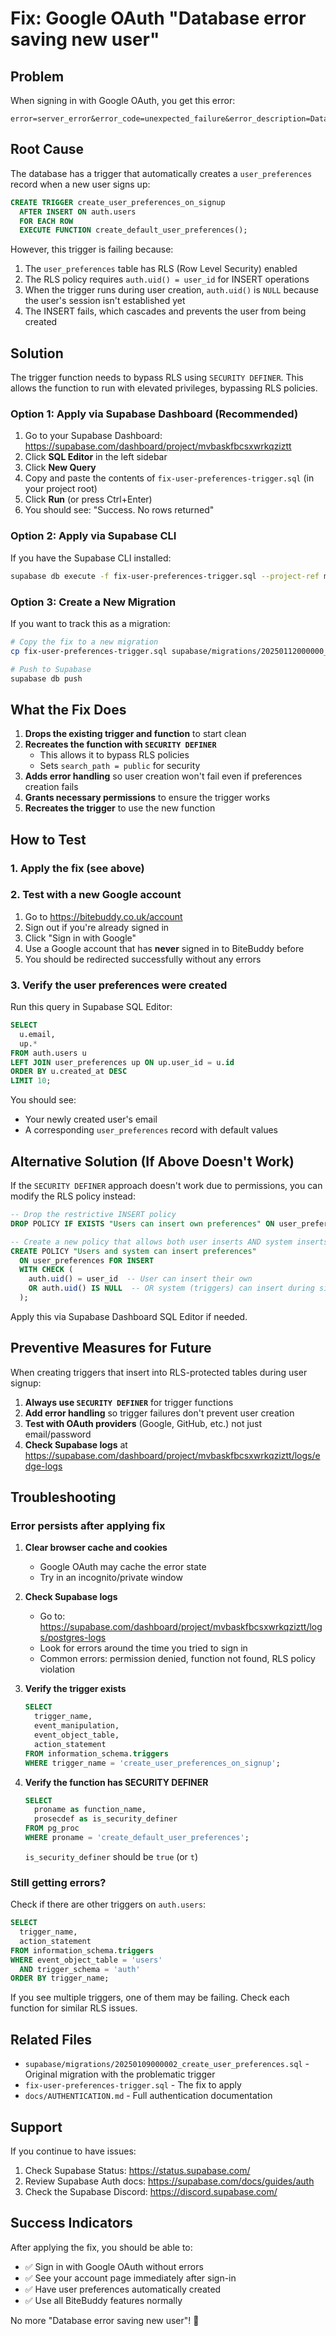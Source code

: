 # Fix: Google OAuth "Database error saving new user"

## Problem

When signing in with Google OAuth, you get this error:
```
error=server_error&error_code=unexpected_failure&error_description=Database+error+saving+new+user
```

## Root Cause

The database has a trigger that automatically creates a `user_preferences` record when a new user signs up:

```sql
CREATE TRIGGER create_user_preferences_on_signup
  AFTER INSERT ON auth.users
  FOR EACH ROW
  EXECUTE FUNCTION create_default_user_preferences();
```

However, this trigger is failing because:

1. The `user_preferences` table has RLS (Row Level Security) enabled
2. The RLS policy requires `auth.uid() = user_id` for INSERT operations
3. When the trigger runs during user creation, `auth.uid()` is `NULL` because the user's session isn't established yet
4. The INSERT fails, which cascades and prevents the user from being created

## Solution

The trigger function needs to bypass RLS using `SECURITY DEFINER`. This allows the function to run with elevated privileges, bypassing RLS policies.

### Option 1: Apply via Supabase Dashboard (Recommended)

1. Go to your Supabase Dashboard: https://supabase.com/dashboard/project/mvbaskfbcsxwrkqziztt
2. Click **SQL Editor** in the left sidebar
3. Click **New Query**
4. Copy and paste the contents of `fix-user-preferences-trigger.sql` (in your project root)
5. Click **Run** (or press Ctrl+Enter)
6. You should see: "Success. No rows returned"

### Option 2: Apply via Supabase CLI

If you have the Supabase CLI installed:

```bash
supabase db execute -f fix-user-preferences-trigger.sql --project-ref mvbaskfbcsxwrkqziztt
```

### Option 3: Create a New Migration

If you want to track this as a migration:

```bash
# Copy the fix to a new migration
cp fix-user-preferences-trigger.sql supabase/migrations/20250112000000_fix_user_preferences_trigger.sql

# Push to Supabase
supabase db push
```

## What the Fix Does

1. **Drops the existing trigger and function** to start clean
2. **Recreates the function with `SECURITY DEFINER`**
   - This allows it to bypass RLS policies
   - Sets `search_path = public` for security
3. **Adds error handling** so user creation won't fail even if preferences creation fails
4. **Grants necessary permissions** to ensure the trigger works
5. **Recreates the trigger** to use the new function

## How to Test

### 1. Apply the fix (see above)

### 2. Test with a new Google account

1. Go to https://bitebuddy.co.uk/account
2. Sign out if you're already signed in
3. Click "Sign in with Google"
4. Use a Google account that has **never** signed in to BiteBuddy before
5. You should be redirected successfully without any errors

### 3. Verify the user preferences were created

Run this query in Supabase SQL Editor:

```sql
SELECT
  u.email,
  up.*
FROM auth.users u
LEFT JOIN user_preferences up ON up.user_id = u.id
ORDER BY u.created_at DESC
LIMIT 10;
```

You should see:
- Your newly created user's email
- A corresponding `user_preferences` record with default values

## Alternative Solution (If Above Doesn't Work)

If the `SECURITY DEFINER` approach doesn't work due to permissions, you can modify the RLS policy instead:

```sql
-- Drop the restrictive INSERT policy
DROP POLICY IF EXISTS "Users can insert own preferences" ON user_preferences;

-- Create a new policy that allows both user inserts AND system inserts
CREATE POLICY "Users and system can insert preferences"
  ON user_preferences FOR INSERT
  WITH CHECK (
    auth.uid() = user_id  -- User can insert their own
    OR auth.uid() IS NULL  -- OR system (triggers) can insert during signup
  );
```

Apply this via Supabase Dashboard SQL Editor if needed.

## Preventive Measures for Future

When creating triggers that insert into RLS-protected tables during user signup:

1. **Always use `SECURITY DEFINER`** for trigger functions
2. **Add error handling** so trigger failures don't prevent user creation
3. **Test with OAuth providers** (Google, GitHub, etc.) not just email/password
4. **Check Supabase logs** at https://supabase.com/dashboard/project/mvbaskfbcsxwrkqziztt/logs/edge-logs

## Troubleshooting

### Error persists after applying fix

1. **Clear browser cache and cookies**
   - Google OAuth may cache the error state
   - Try in an incognito/private window

2. **Check Supabase logs**
   - Go to: https://supabase.com/dashboard/project/mvbaskfbcsxwrkqziztt/logs/postgres-logs
   - Look for errors around the time you tried to sign in
   - Common errors: permission denied, function not found, RLS policy violation

3. **Verify the trigger exists**
   ```sql
   SELECT
     trigger_name,
     event_manipulation,
     event_object_table,
     action_statement
   FROM information_schema.triggers
   WHERE trigger_name = 'create_user_preferences_on_signup';
   ```

4. **Verify the function has SECURITY DEFINER**
   ```sql
   SELECT
     proname as function_name,
     prosecdef as is_security_definer
   FROM pg_proc
   WHERE proname = 'create_default_user_preferences';
   ```

   `is_security_definer` should be `true` (or `t`)

### Still getting errors?

Check if there are other triggers on `auth.users`:

```sql
SELECT
  trigger_name,
  action_statement
FROM information_schema.triggers
WHERE event_object_table = 'users'
  AND trigger_schema = 'auth'
ORDER BY trigger_name;
```

If you see multiple triggers, one of them may be failing. Check each function for similar RLS issues.

## Related Files

- `supabase/migrations/20250109000002_create_user_preferences.sql` - Original migration with the problematic trigger
- `fix-user-preferences-trigger.sql` - The fix to apply
- `docs/AUTHENTICATION.md` - Full authentication documentation

## Support

If you continue to have issues:

1. Check Supabase Status: https://status.supabase.com/
2. Review Supabase Auth docs: https://supabase.com/docs/guides/auth
3. Check the Supabase Discord: https://discord.supabase.com/

## Success Indicators

After applying the fix, you should be able to:

- ✅ Sign in with Google OAuth without errors
- ✅ See your account page immediately after sign-in
- ✅ Have user preferences automatically created
- ✅ Use all BiteBuddy features normally

No more "Database error saving new user"! 🎉
